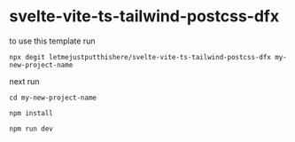 # svelte-vite-ts-tailwind-postcss-dfx

to use this template run

`npx degit letmejustputthishere/svelte-vite-ts-tailwind-postcss-dfx my-new-project-name`

next run

`cd my-new-project-name`

`npm install`

`npm run dev`
